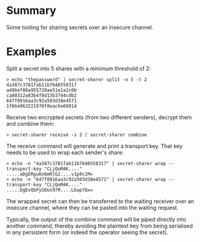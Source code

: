 # Summary
Some tooling for sharing secrets over an insecure channel.

# Examples
Split a secret into 5 shares with a minimum threshold of 2:
```shell
> echo "thepassword" | secret-sharer split -n 5 -t 2
4a387c3781fab11b7648558317
a49bef88a955720ae51e1a2c0b
ca80312a83b4f8d13b3744cdb2
647f0916aa3c92a503d38e4571
1f66e063221970f0eac6e6601d
```

Receive two encrypted secrets (from two different senders), decrypt them and combine them:
```shell
> secret-sharer receive -s 2 | secret-sharer combine
```

The receive command will generate and print a transport key. That key needs to be used to wrap each sender's share:
```shell
> echo -n "4a387c3781fab11b7648558317" | secret-sharer wrap --transport-key "CLjQoM4K...."
.....aDgERguKn6mRlG2....v1p9c1M=
> echo -n "647f0916aa3c92a503d38e4571" | secret-sharer wrap --transport-key "CLjQoM4K...."
.....DgEvQbPyS6Us97R....Lbap7Qx=
```

The wrapped secret can then be transferred to the waiting receiver over an insecure channel, where they can be pasted into
the waiting request. 

Typically, the output of the combine command will be piped directly into another command, thereby avoiding the plaintext 
key from being serialised in any persistent form (or indeed the operator seeing the secret).